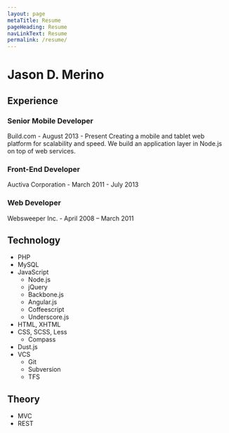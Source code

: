 ```yaml
---
layout: page
metaTitle: Resume
pageHeading: Resume
navLinkText: Resume
permalink: /resume/
---
```


# Jason D. Merino

## Experience

### Senior Mobile Developer
Build.com - August 2013 - Present
Creating a mobile and tablet web platform for scalability and speed. We build an application layer in Node.js on top of web services.

### Front-End Developer
Auctiva Corporation - March 2011 - July 2013

### Web Developer
Websweeper Inc. - April 2008 – March 2011

## Technology

* PHP
* MySQL
* JavaScript
  * Node.js
  * jQuery
  * Backbone.js
  * Angular.js
  * Coffeescript
  * Underscore.js
* HTML, XHTML
* CSS, SCSS, Less
  * Compass
* Dust.js
* VCS
  * Git
  * Subversion
  * TFS

## Theory
* MVC
* REST